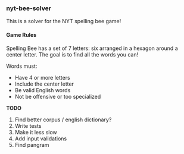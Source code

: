 ### nyt-bee-solver

This is a solver for the NYT spelling bee game!

#### Game Rules

Spelling Bee has a set of 7 letters: six arranged 
in a hexagon around a center letter. The goal is to find all the 
words you can!

Words must:
* Have 4 or more letters
* Include the center letter
* Be valid English words
* Not be offensive or too specialized

__TODO__

1. Find better corpus / english dictionary?
2. Write tests
3. Make it less slow
4. Add input validations
5. Find pangram
